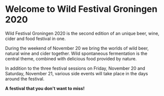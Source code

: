 # Welcome to Wild Festival Groningen 2020

Wild Festival Groningen 2020 is the second edition of an unique beer, wine, cider and food festival in one.

During the weekend of November 20 we bring the worlds of wild beer, natural wine and cider together. Wild spontaneous fermentation is the central theme, combined with delicious food provided by nature.

In addition to the three festival sessions on Friday, November 20 and Saturday, November 21, various side events will take place in the days around the festival.

**A festival that you don't want to miss!**
